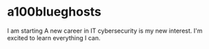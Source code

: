 # a100blueghosts
I am starting A new career in IT cybersecurity is my new interest. I'm excited to learn everything I can.
